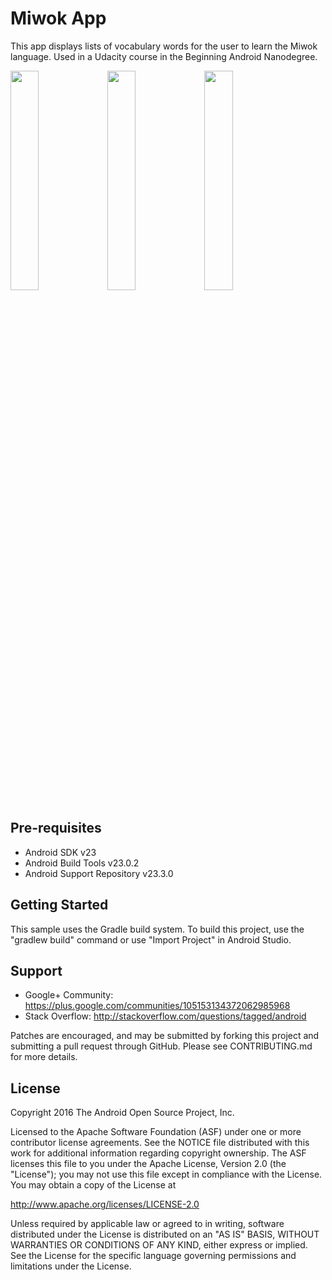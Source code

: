 Miwok App
===================================

This app displays lists of vocabulary words for the user to learn the Miwok language.
Used in a Udacity course in the Beginning Android Nanodegree.

<img src="https://s26.postimg.org/wp7l7x4u1/miwok_main_screen.jpg" width="30%" height="30%"/> <img src="https://s26.postimg.org/br1f9u4zd/miwok_family_members.jpg" width="30%" height="30%"/>  <img src="https://s26.postimg.org/aejq7y7jt/miwok_numbers.jpg" width="30%" height="30%"/>

Pre-requisites
--------------

- Android SDK v23
- Android Build Tools v23.0.2
- Android Support Repository v23.3.0

Getting Started
---------------

This sample uses the Gradle build system. To build this project, use the
"gradlew build" command or use "Import Project" in Android Studio.

Support
-------

- Google+ Community: https://plus.google.com/communities/105153134372062985968
- Stack Overflow: http://stackoverflow.com/questions/tagged/android

Patches are encouraged, and may be submitted by forking this project and
submitting a pull request through GitHub. Please see CONTRIBUTING.md for more details.

License
-------

Copyright 2016 The Android Open Source Project, Inc.

Licensed to the Apache Software Foundation (ASF) under one or more contributor
license agreements.  See the NOTICE file distributed with this work for
additional information regarding copyright ownership.  The ASF licenses this
file to you under the Apache License, Version 2.0 (the "License"); you may not
use this file except in compliance with the License.  You may obtain a copy of
the License at

http://www.apache.org/licenses/LICENSE-2.0

Unless required by applicable law or agreed to in writing, software
distributed under the License is distributed on an "AS IS" BASIS, WITHOUT
WARRANTIES OR CONDITIONS OF ANY KIND, either express or implied.  See the
License for the specific language governing permissions and limitations under
the License.
